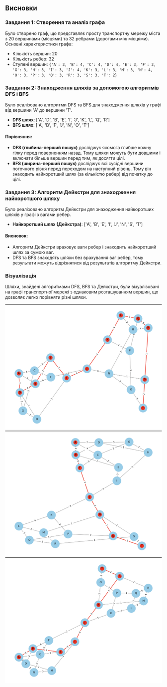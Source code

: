 
## Висновки

### Завдання 1: Створення та аналіз графа

Було створено граф, що представляє просту транспортну мережу міста з 20 вершинами (місцями) та 32 ребрами (дорогами між місцями). Основні характеристики графа:

- Кількість вершин: 20
- Кількість ребер: 32
- Ступені вершин:
  `{'A': 3, 'B': 4, 'C': 4, 'D': 4, 'E': 3, 'F': 3, 'G': 3, 'H': 3, 'I': 3, 'J': 4, 'K': 3, 'L': 3, 'M': 3, 'N': 4, 'O': 3, 'P': 3, 'Q': 3, 'R': 3, 'S': 3, 'T': 2}`

### Завдання 2: Знаходження шляхів за допомогою алгоритмів DFS і BFS

Було реалізовано алгоритми DFS та BFS для знаходження шляхів у графі від вершини 'A' до вершини 'T'. 

- **DFS шлях**: ['A', 'D', 'B', 'E', 'I', 'J', 'K', 'L', 'Q', 'R']
- **BFS шлях**: ['A', 'B', 'F', 'J', 'N', 'O', 'T']

#### Порівняння:

- **DFS (глибина-перший пошук)** досліджує якомога глибше кожну гілку перед поверненням назад. Тому шляхи можуть бути довшими і включати більше вершин перед тим, як досягти цілі.
- **BFS (ширина-перший пошук)** досліджує всі сусідні вершини поточного рівня перед переходом на наступний рівень. Тому він знаходить найкоротший шлях (за кількістю ребер) від початку до цілі.

### Завдання 3: Алгоритм Дейкстри для знаходження найкоротшого шляху

Було реалізовано алгоритм Дейкстри для знаходження найкоротших шляхів у графі з вагами ребер.

- **Найкоротший шлях (Дейкстра)**: ['A', 'B', 'E', 'I', 'J', 'N', 'S', 'T']

#### Висновок:

- Алгоритм Дейкстри враховує ваги ребер і знаходить найкоротший шлях за сумою ваг.
- DFS та BFS знаходять шляхи без врахування ваг ребер, тому результати можуть відрізнятися від результатів алгоритму Дейкстри.

### Візуалізація

Шляхи, знайдені алгоритмами DFS, BFS та Дейкстри, були візуалізовані на графі транспортної мережі з однаковим розташуванням вершин, що дозволяє легко порівняти різні шляхи.

![DFS шлях](images/dfs_path.png)
![BFS шлях](images/bfs_path.png)
![Найкоротший шлях (Дейкстра)](images/dijkstra_path.png)

